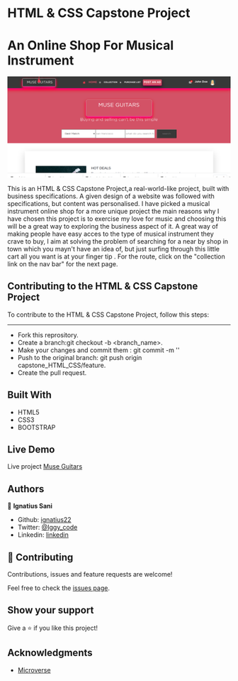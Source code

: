 # HTML & CSS Capstone Project

# An Online Shop For Musical Instrument

![](screenshot.png)

 This is an HTML & CSS Capstone Project,a real-world-like project, built with business specifications. A given design of a website was followed with specifications, but content was personalised. I have picked a musical instrument online shop for a more unique project the main reasons why I have chosen this project is to exercise my love for music and choosing this will be a great way to exploring the business aspect of it. A great way of making people have easy acces to the type of musical instrument they crave to buy, I aim at solving the problem of searching for a near by shop in town which you mayn't have an idea of, but just surfing through this little cart all you want is at your finger tip .
 For the route, click on the "collection link on the nav bar" for the next page.
 ## Contributing to the HTML & CSS Capstone Project
 
 To contribute to the HTML & CSS Capstone Project, follow this steps:
 
 ---
 
 - Fork this reprository.
 - Create a branch:git checkout -b <branch_name>.
 - Make your changes and commit them : git commit -m '<commit message>'
 - Push to the original branch: git push origin capstone_HTML_CSS/feature.
 - Create the pull request.
 
 
 
 
## Built With

- HTML5
- CSS3
- BOOTSTRAP

## Live Demo

Live project [Muse Guitars](https://rawcdn.githack.com/ignatius22/capstone_html_css/8618821e738a2106b4c3b9d3101c32435a08d7b2/index.html)

## Authors

👤 **Ignatius Sani**

- Github: [ignatius22](https://github.com/ignatius22)
- Twitter: [@Iggy_code](https://twitter.com/iggy_code)
- Linkedin: [linkedin](https://www.linkedin.com/in/ignatiussani)


## 🤝 Contributing

Contributions, issues and feature requests are welcome!

Feel free to check the <a href="https://github.com/ignatius22/capstone_html_css" target="_blank">issues page</a>.

## Show your support

Give a ⭐️ if you like this project!

## Acknowledgments
 
- <a href="https://www.microverse.org/" target="_blank">Microverse</a>